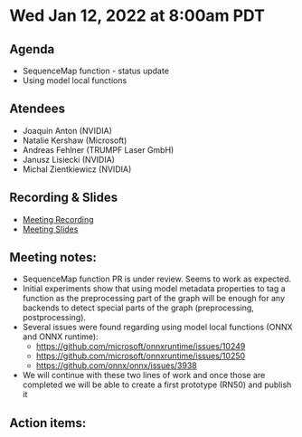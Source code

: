 <!--- SPDX-License-Identifier: Apache-2.0 -->

# Wed Jan 12, 2022 at 8:00am PDT

## Agenda
* SequenceMap function - status update
* Using model local functions

## Atendees
* Joaquin Anton (NVIDIA)
* Natalie Kershaw (Microsoft)
* Andreas Fehlner (TRUMPF Laser GmbH)
* Janusz Lisiecki (NVIDIA)
* Michal Zientkiewicz (NVIDIA)

## Recording & Slides

* [Meeting Recording](https://lists.lfaidata.foundation/g/onnx-wg-preprocessing/files/onnx_preprocessing_20220112.mp4)
* [Meeting Slides](slides/20220112_slides.pdf)

## Meeting notes:

* SequenceMap function PR is under review. Seems to work as expected.
* Initial experiments show that using model metadata properties to tag a function as the preprocessing part of the graph will be enough for any backends to detect special parts of the graph (preprocessing, postprocessing).
* Several issues were found regarding using model local functions (ONNX and ONNX runtime):
    - https://github.com/microsoft/onnxruntime/issues/10249
    - https://github.com/microsoft/onnxruntime/issues/10250
    - https://github.com/onnx/onnx/issues/3938
* We will continue with these two lines of work and once those are completed we will be able to create a first prototype (RN50) and publish it

## Action items:

